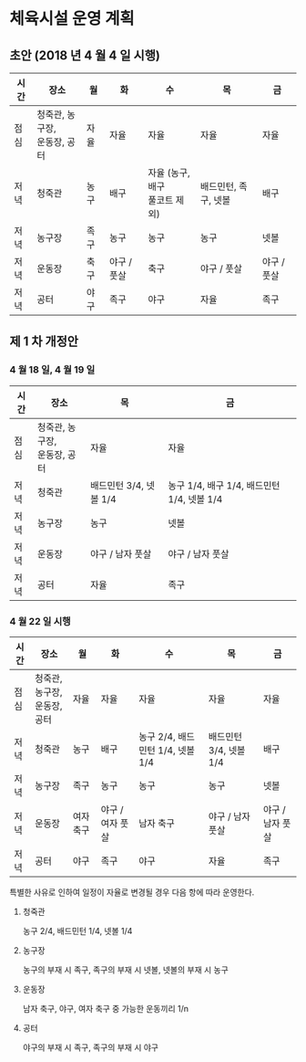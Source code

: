 # 체육시설 운영 계획

## 초안 (2018 년 4 월 4 일 시행)

| 시간 | 장소                            | 월   | 화          | 수                               | 목                   | 금          |
| ---- | ------------------------------- | ---- | ----------- | -------------------------------- | -------------------- | ----------- |
| 점심 | 청죽관, 농구장,<br>운동장, 공터 | 자율 | 자율        | 자율                             | 자율                 | 자율        |
| 저녁 | 청죽관                          | 농구 | 배구        | 자율 (농구, 배구<br>풀코트 제외) | 배드민턴, 족구, 넷볼 | 배구        |
| 저녁 | 농구장                          | 족구 | 농구        | 농구                             | 농구                 | 넷볼        |
| 저녁 | 운동장                          | 축구 | 야구 / 풋살 | 축구                             | 야구 / 풋살          | 야구 / 풋살 |
| 저녁 | 공터                            | 야구 | 족구        | 야구                             | 자율                 | 족구        |

## 제 1 차 개정안

### 4 월 18 일, 4 월 19 일

| 시간 | 장소                            | 목                     | 금                                         |
| ---- | ------------------------------- | ---------------------- | ------------------------------------------ |
| 점심 | 청죽관, 농구장,<br>운동장, 공터 | 자율                   | 자율                                       |
| 저녁 | 청죽관                          | 배드민턴 3/4, 넷볼 1/4 | 농구 1/4, 배구 1/4, 배드민턴 1/4, 넷볼 1/4 |
| 저녁 | 농구장                          | 농구                   | 넷볼                                       |
| 저녁 | 운동장                          | 야구 / 남자 풋살       | 야구 / 남자 풋살                           |
| 저녁 | 공터                            | 자율                   | 족구                                       |

### 4 월 22 일 시행

| 시간 | 장소                            | 월        | 화               | 수                               | 목                     | 금               |
| ---- | ------------------------------- | --------- | ---------------- | -------------------------------- | ---------------------- | ---------------- |
| 점심 | 청죽관, 농구장,<br>운동장, 공터 | 자율      | 자율             | 자율                             | 자율                   | 자율             |
| 저녁 | 청죽관                          | 농구      | 배구             | 농구 2/4, 배드민턴 1/4, 넷볼 1/4 | 배드민턴 3/4, 넷볼 1/4 | 배구             |
| 저녁 | 농구장                          | 족구      | 농구             | 농구                             | 농구                   | 넷볼             |
| 저녁 | 운동장                          | 여자 축구 | 야구 / 여자 풋살 | 남자 축구                        | 야구 / 남자 풋살       | 야구 / 남자 풋살 |
| 저녁 | 공터                            | 야구      | 족구             | 야구                             | 자율                   | 족구             |

특별한 사유로 인하여 일정이 자율로 변경될 경우 다음 항에 따라 운영한다.

1.  청죽관

    농구 2/4, 배드민턴 1/4, 넷볼 1/4

1.  농구장

    농구의 부재 시 족구, 족구의 부재 시 넷볼, 넷볼의 부재 시 농구

1.  운동장

    남자 축구, 야구, 여자 축구 중 가능한 운동끼리 1/n

1.  공터

    야구의 부재 시 족구, 족구의 부재 시 야구
